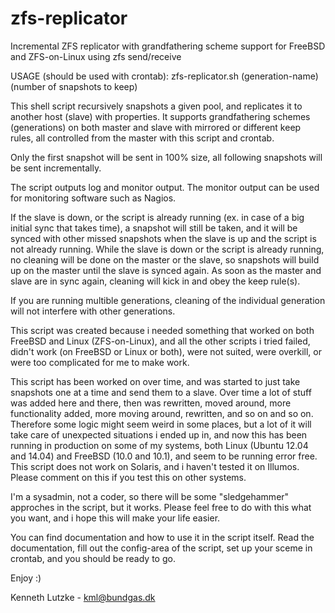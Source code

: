 # zfs-replicator
Incremental ZFS replicator with grandfathering scheme support for FreeBSD and ZFS-on-Linux using zfs send/receive

USAGE (should be used with crontab): zfs-replicator.sh (generation-name) (number of snapshots to keep)

This shell script recursively snapshots a given pool, and replicates it to another host (slave) with properties. It supports grandfathering schemes (generations) on both master and slave with mirrored or different keep rules, all controlled from the master with this script and crontab.

Only the first snapshot will be sent in 100% size, all following snapshots will be sent incrementally.

The script outputs log and monitor output. The monitor output can be used for monitoring software such as Nagios.

If the slave is down, or the script is already running (ex. in case of a big initial sync that takes time), a snapshot will still be taken, and it will be synced with other missed snapshots when the slave is up and the script is not already running. While the slave is down or the script is already running, no cleaning will be done on the master or the slave, so snapshots will build up on the master until the slave is synced again. As soon as the master and slave are in sync again, cleaning will kick in and obey the keep rule(s).

If you are running multible generations, cleaning of the individual generation will not interfere with other generations.

This script was created because i needed something that worked on both FreeBSD and Linux (ZFS-on-Linux), and all the other scripts i tried failed, didn't work (on FreeBSD or Linux or both), were not suited, were overkill, or were too complicated for me to make work.

This script has been worked on over time, and was started to just take snapshots one at a time and send them to a slave. Over time a lot of stuff was added here and there, then was rewritten, moved around, more functionality added, more moving around, rewritten, and so on and so on. Therefore some logic might seem weird in some places, but a lot of it will take care of unexpected situations i ended up in, and now this has been running in production on some of my systems, both Linux (Ubuntu 12.04 and 14.04) and FreeBSD (10.0 and 10.1), and seem to be running error free. This script does not work on Solaris, and i haven't tested it on Illumos. Please comment on this if you test this on other systems.

I'm a sysadmin, not a coder, so there will be some "sledgehammer" approches in the script, but it works. Please feel free to do with this what you want, and i hope this will make your life easier.

You can find documentation and how to use it in the script itself. Read the documentation, fill out the config-area of the script, set up your sceme in crontab, and you should be ready to go.

Enjoy :)

Kenneth Lutzke - kml@bundgas.dk
